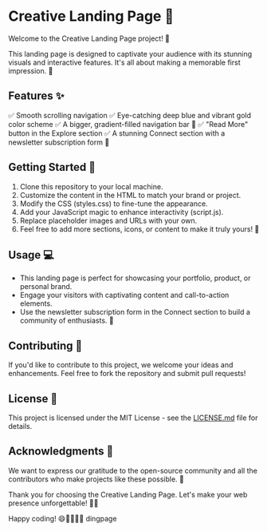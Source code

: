 # Creative Landing Page 🌟

Welcome to the Creative Landing Page project! 🚀

This landing page is designed to captivate your audience with its stunning visuals and interactive features. It's all about making a memorable first impression. 🌈

## Features ✨

✅ Smooth scrolling navigation
✅ Eye-catching deep blue and vibrant gold color scheme
✅ A bigger, gradient-filled navigation bar 🌆
✅ "Read More" button in the Explore section
✅ A stunning Connect section with a newsletter subscription form 💌

## Getting Started 🚦

1. Clone this repository to your local machine.
2. Customize the content in the HTML to match your brand or project.
3. Modify the CSS (styles.css) to fine-tune the appearance.
4. Add your JavaScript magic to enhance interactivity (script.js).
5. Replace placeholder images and URLs with your own.
6. Feel free to add more sections, icons, or content to make it truly yours! 🎨

## Usage 💻

- This landing page is perfect for showcasing your portfolio, product, or personal brand.
- Engage your visitors with captivating content and call-to-action elements.
- Use the newsletter subscription form in the Connect section to build a community of enthusiasts. 🤝

## Contributing 🤝

If you'd like to contribute to this project, we welcome your ideas and enhancements. Feel free to fork the repository and submit pull requests!

## License 📄

This project is licensed under the MIT License - see the [LICENSE.md](LICENSE.md) file for details.

## Acknowledgments 🙏

We want to express our gratitude to the open-source community and all the contributors who make projects like these possible. 🌟

Thank you for choosing the Creative Landing Page. Let's make your web presence unforgettable! 🚀✨

Happy coding! 😄👩‍💻👨‍💻
dingpage
